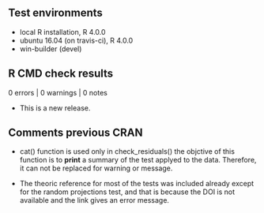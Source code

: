## Test environments
* local R installation, R 4.0.0
* ubuntu 16.04 (on travis-ci), R 4.0.0
* win-builder (devel)

## R CMD check results

0 errors | 0 warnings | 0 notes

* This is a new release.

## Comments previous CRAN 

- cat() function is used only in check_residuals() the objctive of 
this function is to **print** a summary of the test applyed to the data. 
Therefore, it can not be replaced for warning or message.


- The theoric reference for most of the tests was included already except for the random projections test, and that is because the DOI is not available and the link gives an error message.


